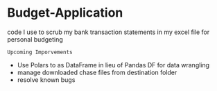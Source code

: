 # Budget-Application
code I use to scrub my bank transaction statements in my excel file for personal budgeting


`Upcoming Imporvements`
- Use Polars to as DataFrame in lieu of Pandas DF for data wrangling
- manage downloaded chase files from destination folder
- resolve known bugs 